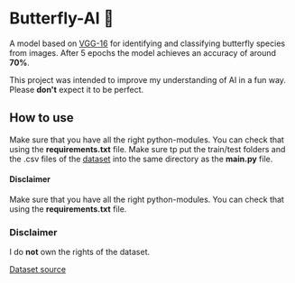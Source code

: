 # Butterfly-AI 🦋
A model based on [VGG-16](https://www.mathworks.com/help/deeplearning/ref/vgg16.html#) for identifying and classifying butterfly species from images. After 5 epochs the model achieves an accuracy of around **70%**.

This project was intended to improve my understanding of AI in a fun way. Please **don't** expect it to be perfect. 

## How to use
Make sure that you have all the right python-modules. You can check that using the **requirements.txt** file. Make sure tp put the train/test folders and the .csv files of the [dataset](https://www.kaggle.com/datasets/phucthaiv02/butterfly-image-classification?select=Training_set.csv) into the same directory as the **main.py** file. 

#### Disclaimer 
Make sure that you have all the right python-modules. You can check that using the **requirements.txt** file. 

### Disclaimer 
I do **not** own the rights of the dataset. 

[Dataset source](https://www.kaggle.com/datasets/meetnagadia/butterflies-dataset)
